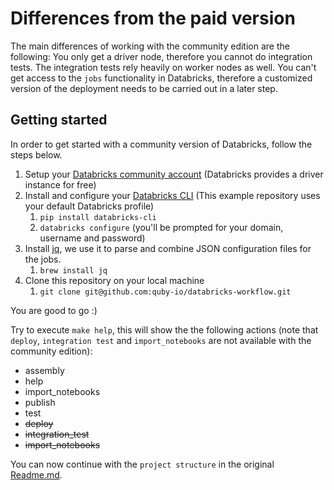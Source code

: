 # Differences from the paid version

The main differences of working with the community edition are the following: You only get a driver node, therefore
you cannot do integration tests. The integration tests rely heavily on worker nodes as well. You can't get access
to the `jobs` functionality in Databricks, therefore a customized version of the deployment needs to be carried out
in a later step. 

## Getting started

In order to get started with a community version of Databricks, follow the steps below.

1. Setup your [Databricks community account](https://databricks.com/try-databricks) (Databricks provides a driver instance for free)
2. Install and configure your [Databricks CLI](https://docs.databricks.com/dev-tools/cli/index.html) (This example repository uses your default Databricks profile) 
   1. `pip install databricks-cli`
   2. `databricks configure` (you'll be prompted for your domain, username and password)
3. Install [jq](https://stedolan.github.io/jq/), we use it to parse and combine JSON configuration files for the jobs.
   1. `brew install jq`
4. Clone this repository on your local machine 
   1. `git clone git@github.com:quby-io/databricks-workflow.git`

You are good to go :)

Try to execute `make help`, this will show the the following actions (note that `deploy`, `integration test` and 
`import_notebooks` are not available with the community edition):
- assembly
- help
- import_notebooks
- publish
- test
- ~~deploy~~
- ~~integration_test~~
- ~~import_notebooks~~

You can now continue with the `project structure` in the original [Readme.md](./jobs/Readme.md).